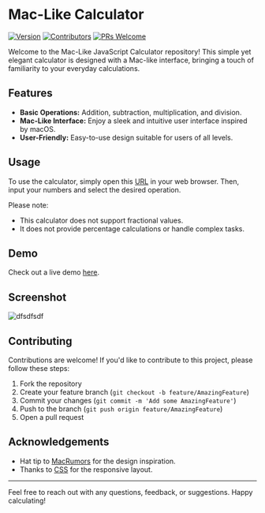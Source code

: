 # Mac-Like Calculator

[![Version](https://img.shields.io/badge/Version-1.0-brightgreen.svg)]()
[![Contributors](https://img.shields.io/badge/Contributors-5-orange.svg)]()
[![PRs Welcome](https://img.shields.io/badge/PRs-Welcome-brightgreen.svg)]()

Welcome to the Mac-Like JavaScript Calculator repository! This simple yet elegant calculator is designed with a Mac-like interface, bringing a touch of familiarity to your everyday calculations.

## Features

- **Basic Operations:** Addition, subtraction, multiplication, and division.
- **Mac-Like Interface:** Enjoy a sleek and intuitive user interface inspired by macOS.
- **User-Friendly:** Easy-to-use design suitable for users of all levels.

## Usage

To use the calculator, simply open this <a href='https://wamikabro.github.io/javascript-calculator.github.io/'>URL</a> in your web browser. Then, input your numbers and select the desired operation.

Please note:

- This calculator does not support fractional values.
- It does not provide percentage calculations or handle complex tasks.

## Demo

Check out a live demo [here](https://wamikabro.github.io/web-dev-projects.github.io/javascript-calculator/).

## Screenshot

![dfsdfsdf](https://github.com/wamikabro/javascript-calculator.github.io/assets/62086478/2d88492f-c6e9-4407-abac-0d678057c39a)

## Contributing

Contributions are welcome! If you'd like to contribute to this project, please follow these steps:

1. Fork the repository
2. Create your feature branch (`git checkout -b feature/AmazingFeature`)
3. Commit your changes (`git commit -m 'Add some AmazingFeature'`)
4. Push to the branch (`git push origin feature/AmazingFeature`)
5. Open a pull request

## Acknowledgements

- Hat tip to [MacRumors](https://www.macrumors.com/) for the design inspiration.
- Thanks to [CSS](#) for the responsive layout.

---

Feel free to reach out with any questions, feedback, or suggestions. Happy calculating!

